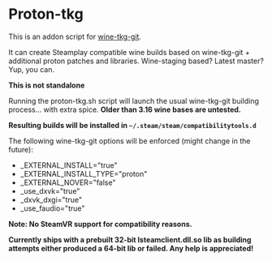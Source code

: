 # Proton-tkg

This is an addon script for [wine-tkg-git](https://github.com/Tk-Glitch/PKGBUILDS/tree/master/wine-tkg-git).

It can create Steamplay compatible wine builds based on wine-tkg-git + additional proton patches and libraries. Wine-staging based? Latest master? Yup, you can.

**This is not standalone**

Running the proton-tkg.sh script will launch the usual wine-tkg-git building process... with extra spice. **Older than 3.16 wine bases are untested.**

**Resulting builds will be installed in `~/.steam/steam/compatibilitytools.d`**

The following wine-tkg-git options will be enforced (might change in the future):
- _EXTERNAL_INSTALL="true"
- _EXTERNAL_INSTALL_TYPE="proton"
- _EXTERNAL_NOVER="false"
- _use_dxvk="true"
- _dxvk_dxgi="true"
- _use_faudio="true"

**Note: No SteamVR support for compatibility reasons.**

**Currently ships with a prebuilt 32-bit lsteamclient.dll.so lib as building attempts either produced a 64-bit lib or failed. Any help is appreciated!**
